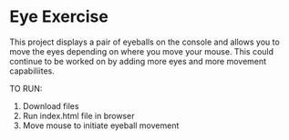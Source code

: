 # Eye Exercise

This project displays a pair of eyeballs on the console and allows you to move the eyes depending on where you move your mouse. This could continue to be worked on by adding more eyes and more movement capabiliites.

TO RUN:
1. Download files 
2. Run index.html file in browser
3. Move mouse to initiate eyeball movement
